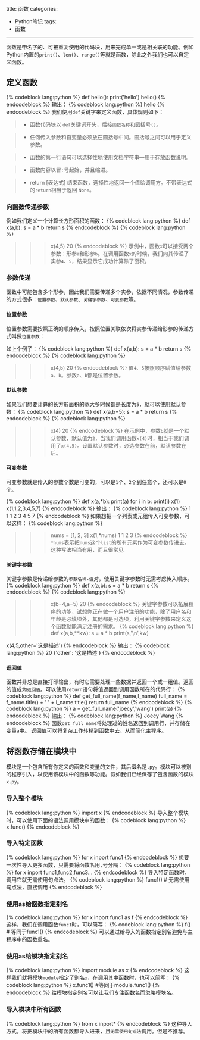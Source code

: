 title: 函数
categories:
- Python笔记
tags:
- 函数
---
函数是带名字的、可被重复使用的代码块，用来完成单一或是相关联的功能。例如Python内置的`print()`、`len()`、`range()`等就是函数，除此之外我们也可以自定义函数。

<!-- more -->

## 定义函数

{% codeblock lang:python %}
def hello():
    print('hello')
hello()
{% endcodeblock %}
输出：
{% codeblock lang:python %}
hello
{% endcodeblock %}
我们使用`def`关键字来定义函数，具体规则如下：

> -  函数代码块以 `def`关键词开头，后接`函数名称`和圆括号`()`。

> - 任何传入参数和自变量必须放在圆括号中间。圆括号之间可以用于定义参数。

> - 函数的第一行语句可以选择性地使用文档字符串—用于存放函数说明。

> - 函数内容以冒`:`号起始，并且缩进。

> - return [表达式] 结束函数，选择性地返回一个值给调用方。不带表达式的`return`相当于返回 `None`。

### 向函数传递参数

例如我们定义一个计算长方形面积的函数：
{% codeblock lang:python %}
def x(a,b):
    s = a * b
    return s
{% endcodeblock %}
{% codeblock lang:python %}
>>> x(4,5)
20
{% endcodeblock %}
示例中，函数`x`可以接受两个参数：形参`a`和形参`b`。在调用函数`x`的时候，我们向其传递了实参`4`、`5`，结果显示它成功计算除了面积。

### 参数传递

函数中可能包含多个形参，因此我们需要传递多个实参，依据不同情况，参数传递的方式很多：`位置参数`、`默认参数`、`关键字参数`、`可变参数`等。

#### 位置参数
位置参数需要按照正确的顺序传入，按照位置关联依次将实参传递给形参的传递方式叫做`位置参数`：

如上个例子：
{% codeblock lang:python %}
def x(a,b):
    s = a * b
    return s
{% endcodeblock %}
{% codeblock lang:python %}
>>> x(4,5)
20
{% endcodeblock %}
值`4`、`5`按照顺序赋值给参数`a`、`b`。参数`a`、`b`都是位置参数。

#### 默认参数
如果我们想要计算的长方形面积的宽大多时候都是长度为`5`，就可以使用默认参数：
{% codeblock lang:python %}
def x(a,b=5):
    s = a * b
    return s
{% endcodeblock %}
{% codeblock lang:python %}
>>> x(4)
20
{% endcodeblock %}
在示例中，参数`b`就是一个默认参数，默认值为`2`，当我们调用函数`x(4)`时，相当于我们调用了`x(4,5)`。设置默认参数时，必选参数在前，默认参数在后。

#### 可变参数
可变参数就是传入的参数个数是可变的，可以是`1`个、`2`个到任意个，还可以是`0`个。

{% codeblock lang:python %}
def x(a,*b):
	print(a)
	for i in b:
		print(i)
x(1)
x(1,1,2,3,4,5,7)
{% endcodeblock %}
输出：
{% codeblock lang:python %}
1
1
1
2
3
4
5
7
{% endcodeblock %}
如果想把一个列表或元组传入可变参数，可以这样：
{% codeblock lang:python %}
>>> nums = [1, 2, 3]
>>> x(1,*nums)
1
1
2
3
{% endcodeblock %}
`*nums`表示把`nums`这个`list`的所有元素作为可变参数传进去。这种写法相当有用，而且很常见
#### 关键字参数
关键字参数是传递给参数的`参数名称-值`对，使用关键字参数时无需考虑传入顺序。
{% codeblock lang:python %}
def x(a,b):
    s = a * b
    return s
{% endcodeblock %}
{% codeblock lang:python %}
>>> x(b=4,a=5)
20
{% endcodeblock %}
关键字参数可以拓展程序的功能，试想你正在做一个用户注册的功能，除了用户名和年龄是必填项外，其他都是可选项，利用关键字参数来定义这个函数就能满足注册的需求。
{% codeblock lang:python %}
def x(a,b,**kw):
    s = a * b
    print(s,'\n',kw)
    
x(4,5,other='这是描述')
{% endcodeblock %}
输出：
{% codeblock lang:python %}
20
 {'other': '这是描述'}
{% endcodeblock %}

#### 返回值
函数并非总是直接打印输出，有时它需要处理一些数据并返回一个或一组值。返回的值成为`返回值`。可以使用`return`语句将值返回到调用函数所在的代码行：
{% codeblock lang:python %}
def get_full_name(f_name,l_name)
    full_name = f_name.title() + ' ' + l_name.title()
    return full_name
{% endcodeblock %}
{% codeblock lang:python %}
a = get_full_name('joecy','wang')
print(a)
{% endcodeblock %}
输出：
{% codeblock lang:python %}
Joecy Wang
{% endcodeblock %}
函数`get_full_name`将处理过的姓名返回到调用行，并存储在变量`a`中。
返回值可以将复杂工作转移到函数中去，从而简化主程序。

## 将函数存储在模块中
模块是一个包含所有你定义的函数和变量的文件，其后缀名是`.py`。模块可以被别的程序引入，以使用该模块中的函数等功能。假如我们已经保存了包含函数的模块`x.py`。
### 导入整个模块
{% codeblock lang:python %}
import x
{% endcodeblock %}
导入整个模块时，可以使用下面的语法调用模块中的函数：
{% codeblock lang:python %}
x.func()
{% endcodeblock %}
### 导入特定函数

{% codeblock lang:python %}
for x inport func1
{% endcodeblock %}
想要一次性导入更多函数，只需要将函数名用`,`号分隔：
{% codeblock lang:python %}
for x inport func1,func2,func3...
{% endcodeblock %}
导入特定函数时，调用它就无需使用句点法。
{% codeblock lang:python %}
func1()  # 无需使用句点法，直接调用
{% endcodeblock %}
### 使用as给函数指定别名
{% codeblock lang:python %}
for x inport func1 as f
{% endcodeblock %}
这样，我们在调用函数`func1`时，可以简写：
{% codeblock lang:python %}
f()  # 等同于func1()
{% endcodeblock %}
可以通过给导入的函数指定别名避免与主程序中的函数重名。

### 使用as给模块指定别名

{% codeblock lang:python %}
import module as x
{% endcodeblock %}
这样我们就将模块`module`指定了别名`x`，在调用其中函数时，也可以简写：
{% codeblock lang:python %}
x.func1()  #等同于module.func1()
{% endcodeblock %}
给模块指定别名可以让我们专注函数名而忽略模块名。

### 导入模块中所有函数
{% codeblock lang:python %}
from x inport*
{% endcodeblock %}
这种导入方式，将把模块中的所有函数都导入进来，且`无需使用句点法`调用。但是不推荐。
